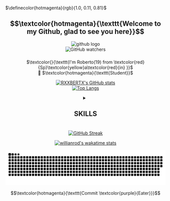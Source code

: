 $\definecolor{hotmagenta}{rgb}{1.0, 0.11, 0.81}$



##    $$\textcolor{hotmagenta}{\texttt{Welcome to my Github, glad to see you here}}$$

<div align="center">
  <img src=https://www.svgrepo.com/download/439171/github.svg height="40" width="52" alt="github logo"  /> <br>
  <img alt="GitHub watchers" src="https://visitor-badge.laobi.icu/badge?page_id=rxxbertx.rxxbertx&%22">
</div>

###

<p align="center">  $\textcolor{}{\texttt{I'm Roberto(19) from \textcolor{red}{Sp}\textcolor{yellow}a\textcolor{red}{in}  }}$ <br>
  🔭   $\textcolor{hotmagenta}{\texttt{Student}}$   </p>


<div align="center">


  [![RXXBERTX's GitHub stats](https://github-readme-stats-r.vercel.app/api?username=Rxxbertx&show_icons=true&theme=synthwave&count_private=true&hide_border=true)]()
  <br>
  [![Top Langs](https://github-readme-stats-r.vercel.app/api/top-langs/?username=Rxxbertx&theme=synthwave&layout=compact&count_private=true&hide_border=true&langs_count=10&custom_title=Most+used+languages++{in+Repos})]()


  
<details>
  <summary><h2>SKILLS</h2></summary>
  <details>
<summary>Systems knowledge</summary>
    
<picture>
<source
  srcset="https://cdn.jsdelivr.net/gh/devicons/devicon/icons/apple/apple-original.svg"
  media="(prefers-color-scheme: light)"/>
<source
  srcset="https://www.svgrepo.com/download/303484/apple1-logo.svg"
  media="(prefers-color-scheme: dark)"/>    
 <img src="https://cdn.jsdelivr.net/gh/devicons/devicon/icons/apple/apple-original.svg" height="40" width="52" alt="apple logo"/>
</picture>
  <img src="https://cdn.jsdelivr.net/gh/devicons/devicon/icons/android/android-original.svg" height="40" width="52" alt="android logo"/>
  <img src="https://cdn.jsdelivr.net/gh/devicons/devicon/icons/ubuntu/ubuntu-plain.svg" height="40" width="52" alt="ubuntu logo"/>
  <img src="https://cdn.jsdelivr.net/gh/devicons/devicon/icons/windows8/windows8-original.svg" height="40" width="52" alt="windows8 logo"/>
  

</details>
  
  
  <details>
<summary>Languages and Tools</summary>
    <img src="https://cdn.jsdelivr.net/gh/devicons/devicon/icons/cplusplus/cplusplus-original.svg" height="40" width="52" alt="cplusplus logo"  />
  <img src="https://cdn.jsdelivr.net/gh/devicons/devicon/icons/csharp/csharp-original.svg" height="40" width="52" alt="csharp logo"  />
  <img src="https://cdn.jsdelivr.net/gh/devicons/devicon/icons/swift/swift-original.svg" height="40" width="52" alt="swift logo"  />
  <img src="https://cdn.jsdelivr.net/gh/devicons/devicon/icons/java/java-original.svg" height="40" width="52" alt="java logo"  />
  <img src="https://cdn.jsdelivr.net/gh/devicons/devicon/icons/css3/css3-original.svg" height="40" width="52" alt="css3 logo"  />
  <img src="https://cdn.jsdelivr.net/gh/devicons/devicon/icons/html5/html5-original.svg" height="40" width="52" alt="html5 logo"  />
  <img src="https://cdn.jsdelivr.net/gh/devicons/devicon/icons/laravel/laravel-plain.svg" height="40" width="52" alt="laravel logo"  />
  <picture>
<source
  srcset="https://cdn.jsdelivr.net/gh/devicons/devicon/icons/microsoftsqlserver/microsoftsqlserver-plain-wordmark.svg"
  media="(prefers-color-scheme: light)"/>
<source
  srcset=https://www.freeiconspng.com/thumbs/sql-server-icon-png/sql-server-icon-png-1.png
  media="(prefers-color-scheme: dark)"/>    
 <img src="https://cdn.jsdelivr.net/gh/devicons/devicon/icons/microsoftsqlserver/microsoftsqlserver-plain-wordmark.svg" height="40" width="52" alt="microsoftsqlserver logo"  />
</picture>
  <img src="https://cdn.jsdelivr.net/gh/devicons/devicon/icons/tailwindcss/tailwindcss-plain.svg" height="40" width="52" alt="tailwindcss logo"  />
  <img src="https://cdn.jsdelivr.net/gh/devicons/devicon/icons/trello/trello-plain.svg" height="40" width="52" alt="trello logo"  />
</details>
  

  
</details>


<div align="center">

</div>

###
  
 [![GitHub Streak](https://streak-stats.demolab.com?user=Rxxbertx&theme=synthwave&hide_border=true&border_radius=11.6&date_format=j%20M%5B%20Y%5D&mode=weekly&fire=EB5100)](https://git.io/streak-stats)
  
  
[![willianrod's wakatime stats](https://github-readme-stats.vercel.app/api/wakatime?username=Rxxbertx&range=all_time&theme=synthwave&custom_title=Coding&layout=compact&hide_border=true)](https://wakatime.com/@Rxxbertx)
    
</div>

<div align="center">

  <picture>
  <source media="(prefers-color-scheme: dark)" srcset="https://raw.githubusercontent.com/getlost01/getlost01/output/github-contribution-grid-snake-dark.svg">
  <source media="(prefers-color-scheme: light)" srcset="https://raw.githubusercontent.com/getlost01/getlost01/output/github-contribution-grid-snake.svg">
  <img alt="github contribution grid snake animation" src="https://raw.githubusercontent.com/getlost01/getlost01/output/github-contribution-grid-snake.svg">
  </picture> 

  $$\textcolor{hotmagenta}{\texttt{Commit \textcolor{purple}{Eater}}}$$

  
</div>

